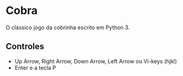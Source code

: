 Cobra
=====

O clássico jogo da cobrinha escrito em Python 3.

Controles
---------

* Up Arrow, Right Arrow, Down Arrow, Left Arrow ou Vi-keys (hjkl)
* Enter e a tecla P
